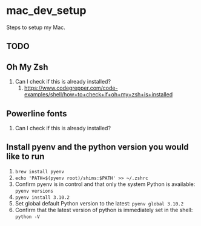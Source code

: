 # mac_dev_setup
Steps to setup my Mac.

## TODO

## Oh My Zsh
1. Can I check if this is already installed?
    1. https://www.codegrepper.com/code-examples/shell/how+to+check+if+oh+my+zsh+is+installed

## Powerline fonts
1. Can I check if this is already installed?

## Install pyenv and the python version you would like to run

1. `brew install pyenv`
1. `echo 'PATH=$(pyenv root)/shims:$PATH' >> ~/.zshrc`
1. Confirm pyenv is in control and that only the system Python is available: `pyenv versions`
1. `pyenv install 3.10.2`
1. Set global default Python version to the latest: `pyenv global 3.10.2`
1. Confirm that the latest version of python is immediately set in the shell: `python -V`

